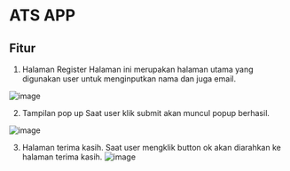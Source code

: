 # ATS APP

## Fitur 

1. Halaman Register
   Halaman ini merupakan halaman utama yang digunakan user untuk menginputkan nama dan juga email.

![image](https://github.com/user-attachments/assets/972c43a6-cdfd-4fd1-a782-13e274bb2f12)

2. Tampilan pop up
    Saat user klik submit akan muncul popup berhasil.

![image](https://github.com/user-attachments/assets/0aba544b-65dc-4f5f-adcd-b4dea5576bf4)

3. Halaman terima kasih.
    Saat user mengklik button ok akan diarahkan ke halaman terima kasih.
![image](https://github.com/user-attachments/assets/77398f30-5301-4022-9cac-c9b37d808962)
